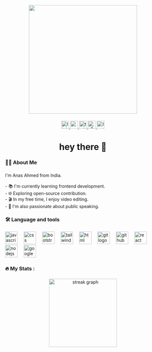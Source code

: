 <div align="center">
  <img height="350" src="https://avatars.githubusercontent.com/u/116806081?v=4"  />
</div>


###

<div align="center">
   <a href="https://www.linkedin.com/in/anas-ahmed-4b2761240?lipi=urn%3Ali%3Apage%3Ad_flagship3_profile_view_base_contact_details%3BaFXUBdVCSMqHWd0e53Xrmw%3D%3D" target="_blank">
  <img src="https://img.shields.io/static/v1?message=LinkedIn&logo=linkedin&label=&color=0077B5&logoColor=white&labelColor=&style=for-the-badge" height="25" alt="linkedin logo"  />
  </a>
<a href="https://www.youtube.com/@anasrehberlik/featured" target="_blank">
  <img src="https://img.shields.io/static/v1?message=Youtube&logo=youtube&label=&color=FF1919&logoColor=white&labelColor=&style=for-the-badge" height="25" alt="youtube logo"  />
    </a>
    <a href="https://twitter.com/AnasRehberlik" target="_blank">
  <img src="https://img.shields.io/static/v1?message=Twitter&logo=twitter&label=&color=1DA1F2&logoColor=white&labelColor=&style=for-the-badge" height="25" alt="twitter logo"  />
  </a>
  <a href="mailto:anasahmedofficial3@gmail.com" target="_blank">
  <img src="https://img.shields.io/static/v1?message=Gmail&logo=gmail&label=&color=D14836&logoColor=white&labelColor=&style=for-the-badge" height="25" alt="Gmail logo"  />
</a>
<a href="https://www.instagram.com/anas_rehberlik/" target="_blank">
  <img src="https://img.shields.io/static/v1?message=Instagram&logo=instagram&label=&color=962fbf&logoColor=white&labelColor=&style=for-the-badge" height="25" alt="Instagram logo" />
</a>
</div>


###

<!-- <div align="center">
  <img src="https://visitor-badge.laobi.icu/badge?page_id=maurodesouza.maurodesouza&"  />
</div> -->



###

<h1 align="center">hey there 👋</h1>

###

<h3 align="left">👩‍💻  About Me</h3>

###

<p align="left">I'm Anas Ahmed from India.<br><br>- 📚 I'm currently learning frontend development.<br>- 🌐 Exploring open-source contribution.<br>- 🎬 In my free time, I enjoy video editing.<br>- 🎤 I'm also passionate about public speaking.
</p>

###

<h3 align="left">🛠 Language and tools</h3>

###

<div align="left">
  <img src="https://github.com/Anas-Rehberlik/Anas-Rehberlik/assets/116806081/ce2be939-a5a2-4ec5-b915-de5efde3a469" height="40" alt="javascript logo"  />
  <img width="12" />
  <img src="https://github.com/Anas-Rehberlik/Anas-Rehberlik/assets/116806081/b08550b2-725a-4575-8052-680380464b26" height="40" alt="css logo"  />
  <img width="12" />
  <img src="https://github.com/Anas-Rehberlik/Anas-Rehberlik/assets/116806081/40cb2f47-7c0d-483d-9468-045a3bbebb21" height="40" alt="bootstrap logo"  />
  <img width="12" />
  <img src="https://github.com/Anas-Rehberlik/Anas-Rehberlik/assets/116806081/3c5d3475-8172-40ca-83ed-233aaaaafc8a" height="40" alt="tailwind logo"  />
  <img width="12" />
  <img src="https://github.com/Anas-Rehberlik/Anas-Rehberlik/assets/116806081/1cfee15e-0fb0-48d6-86ba-a0f567b862fa" height="40" alt="html logo"  />
  <img width="12" />
  <img src="https://github.com/Anas-Rehberlik/Anas-Rehberlik/assets/116806081/cfbeaaed-841f-48f5-b45a-f4bc064edf40" height="40" alt="git logo"  />
  <img width="12" />
  <img src="https://github.com/Anas-Rehberlik/Anas-Rehberlik/assets/116806081/71b87e46-e4cc-4a04-bb1f-da8d2d2da631" height="40" alt="github logo"  />
  <img width="12" />
  <img src="https://github.com/Anas-Rehberlik/Anas-Rehberlik/assets/116806081/e4d9ecfd-1964-4181-93ef-47b3d303067c" height="40" alt="react logo"  />
  <img width="12" />
  <img src="https://github.com/Anas-Rehberlik/Anas-Rehberlik/assets/116806081/aa8f8d51-2799-4c81-a90c-066a73bd791c" height="40" alt="nodejs logo"  />
  <img width="12" />
  <img src="https://github.com/Anas-Rehberlik/Anas-Rehberlik/assets/116806081/2b66a365-1328-4cfb-8a90-af051ccde57d" height="40" alt="google cloud logo"  />
 <img width="12" />
</div>

###

<h3 align="left">🔥   My Stats :</h3>

###


<div align="center">
  <img src="https://streak-stats.demolab.com?user=Anas-Rehberlik&theme=dark&mode=weekly" height="220" alt="streak graph"  />
</div>



###
